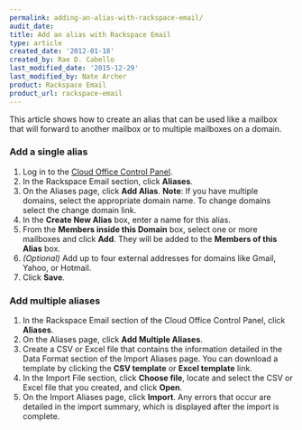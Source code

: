```yaml
---
permalink: adding-an-alias-with-rackspace-email/
audit_date:
title: Add an alias with Rackspace Email
type: article
created_date: '2012-01-18'
created_by: Rae D. Cabello
last_modified_date: '2015-12-29'
last_modified_by: Nate Archer
product: Rackspace Email
product_url: rackspace-email
---
```


This article shows how to create an alias that can be used like a mailbox that will forward to another mailbox or to multiple mailboxes on a domain.

### Add a single alias

1. Log in to the [Cloud Office Control Panel](https://cp.rackspace.com/).
2. In the Rackspace Email section, click **Aliases**.
3. On the Aliases page, click **Add Alias**.
    **Note**: If you have multiple domains, select the appropriate domain name. To change domains select the change domain link.
4. In the **Create New Alias** box, enter a name for this alias.
5. From the **Members inside this Domain** box, select one or more mailboxes and click **Add**. They will be added to the **Members of this Alias** box.
6. *(Optional)* Add up to four external addresses for domains like Gmail, Yahoo, or Hotmail.
7. Click **Save**.

### Add multiple aliases

1. In the Rackspace Email section of the Cloud Office Control Panel, click **Aliases**.
2. On the Aliases page, click **Add Multiple Aliases**.
3. Create a CSV or Excel file that contains the information detailed in the Data Format section of the Import Aliases page. You can download a template by clicking the **CSV template** or **Excel template** link.
4. In the Import File section, click **Choose file**, locate and select the CSV or Excel file that you created, and click **Open**.
5. On the Import Aliases page, click **Import**.
    Any errors that occur are detailed in the import summary, which is displayed after the import is complete.
